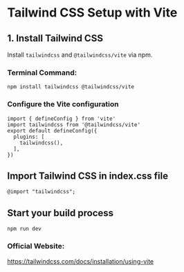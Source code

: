  # Tailwind CSS Setup with Vite

## 1. Install Tailwind CSS
Install `tailwindcss` and `@tailwindcss/vite` via npm.

### Terminal Command:
```
npm install tailwindcss @tailwindcss/vite
```

### Configure the Vite configuration
```
import { defineConfig } from 'vite'
import tailwindcss from '@tailwindcss/vite'
export default defineConfig({
  plugins: [
    tailwindcss(),
  ],
})
```
## Import Tailwind CSS in index.css file 
```
@import "tailwindcss";
```

## Start your build process
```
npm run dev
```
### Official Website:

https://tailwindcss.com/docs/installation/using-vite
